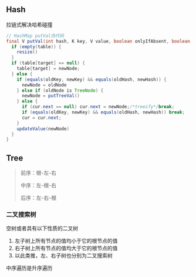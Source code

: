 ## Hash

拉链式解决哈希碰撞

```java
// HashMap putVal伪代码
final V putVal(int hash, K key, V value, boolean onlyIfAbsent, boolean evict) {
  if (empty(table)) {
    resize()
  }
  if (table[target] == null) {
    table[target] = newNode;
  } else {
    if (equals(oldKey, newKey) && equals(oldHash, newHash)) {
      newNode = oldNode
    } else if (oldNode is TreeNode) {
      newNode = putTreeVal()
    } else {
      if (cur.next == null) cur.next = newNode;/*treeify*/break;
      if (equals(oldKey, newKey) && equals(oldHash, newHash)) break;
      cur = cur.next;
    }
    updateValue(newNode)
  }
}
```



## Tree

> 前序：根-左-右
>
> 中序：左-根-右
>
> 后序：左-右-根

### 二叉搜索树

空树或者具有以下性质的二叉树

1. 左子树上所有节点的值均小于它的根节点的值
2. 右子树上所有节点的值均大于它的根节点的值
3. 以此类推，左、右子树也分别为二叉搜索树

中序遍历是升序遍历